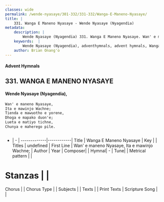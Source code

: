 ```yaml
---
classes: wide
permalink: /wende-nyasaye/301-332/331-332/Wanga-E-Maneno-Nyasaye/
title: |
    331. Wanga E Maneno Nyasaye - Wende Nyasaye (Nyagendia)
metadata:
    description: |
        Wende Nyasaye (Nyagendia) 331. Wanga E Maneno Nyasaye. Wan' e maneno Nyasaye, Ita e mawinjo Wachne; Tienda e mawuotho e yorene, Dhoga e mapako duon'e; Lueta e matiyo tichne, Chunya e maherego pile.   
    keywords:  |
        Wende Nyasaye (Nyagendia), adventhymnals, advent hymnals, Wanga E Maneno Nyasaye, Wan' e maneno Nyasaye, Ita e mawinjo Wachne;. 
    author: Brian Onang'o
---
```


#### Advent Hymnals
## 331. WANGA E MANENO NYASAYE
####  Wende Nyasaye (Nyagendia),

```txt
Wan' e maneno Nyasaye,
Ita e mawinjo Wachne;
Tienda e mawuotho e yorene,
Dhoga e mapako duon'e;
Lueta e matiyo tichne,
Chunya e maherego pile.



```

- |   -  |
-------------|------------|
Title | Wanga E Maneno Nyasaye |
Key |  |
Titles | undefined |
First Line | Wan' e maneno Nyasaye, Ita e mawinjo Wachne; |
Author | 
Year | 
Composer| |
Hymnal|  - |
Tune|  |
Metrical pattern | |
# Stanzas |  |
Chorus |  |
Chorus Type |  |
Subjects | |
Texts |  |
Print Texts | 
Scripture Song |  |
    
